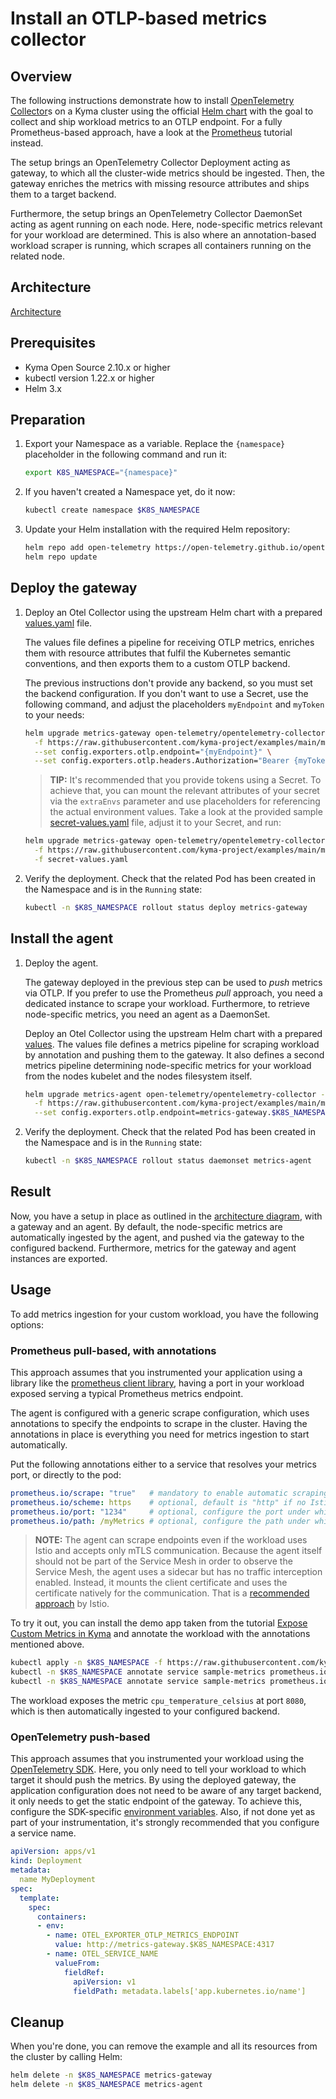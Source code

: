 # Install an OTLP-based metrics collector 

## Overview

The following instructions demonstrate how to install [OpenTelemetry Collector](https://github.com/open-telemetry/opentelemetry-collector)s on a Kyma cluster using the official [Helm chart](https://github.com/open-telemetry/opentelemetry-helm-charts/tree/main/charts/opentelemetry-collector) with the goal to collect and ship workload metrics to an OTLP endpoint. For a fully Prometheus-based approach, have a look at the [Prometheus](./../prometheus/README.md) tutorial instead.

The setup brings an OpenTelemetry Collector Deployment acting as gateway, to which all the cluster-wide metrics should be ingested. Then, the gateway enriches the metrics with missing resource attributes and ships them to a target backend.

Furthermore, the setup brings an OpenTelemetry Collector DaemonSet acting as agent running on each node. Here, node-specific metrics relevant for your workload are determined. This is also where an annotation-based workload scraper is running, which scrapes all containers running on the related node.
## Architecture

[Architecture](./assets/overview.drawio.svg)

## Prerequisites

- Kyma Open Source 2.10.x or higher
- kubectl version 1.22.x or higher
- Helm 3.x

## Preparation

1. Export your Namespace as a variable. Replace the `{namespace}` placeholder in the following command and run it:

    ```bash
    export K8S_NAMESPACE="{namespace}"
    ```

1. If you haven't created a Namespace yet, do it now:
    ```bash
    kubectl create namespace $K8S_NAMESPACE
    ```

1. Update your Helm installation with the required Helm repository:

    ```bash
    helm repo add open-telemetry https://open-telemetry.github.io/opentelemetry-helm-charts
    helm repo update
    ```

## Deploy the gateway

1. Deploy an Otel Collector using the upstream Helm chart with a prepared [values.yaml](./metrics-gateway-values.yaml) file.

   The values file defines a pipeline for receiving OTLP metrics, enriches them with resource attributes that fulfil the Kubernetes semantic conventions, and then exports them to a custom OTLP backend.
   
   The previous instructions don't provide any backend, so you must set the backend configuration. 
   If you don't want to use a Secret, use the following command, and adjust the placeholders `myEndpoint` and `myToken` to your needs:

   ```bash
   helm upgrade metrics-gateway open-telemetry/opentelemetry-collector --version 0.62.2 --install --namespace $K8S_NAMESPACE \
     -f https://raw.githubusercontent.com/kyma-project/examples/main/metrics-otlp/metrics-gateway-values.yaml \
     --set config.exporters.otlp.endpoint="{myEndpoint}" \
     --set config.exporters.otlp.headers.Authorization="Bearer {myToken}"
   ```

   
   > **TIP:** It's recommended that you provide tokens using a Secret. To achieve that, you can mount the relevant attributes of your secret via the `extraEnvs` parameter and use placeholders for referencing the actual environment values. Take a look at the provided sample [secret-values.yaml](./secret-values.yaml) file, adjust it to your Secret, and run:
   ```bash
   helm upgrade metrics-gateway open-telemetry/opentelemetry-collector --version 0.62.2 --install --namespace $K8S_NAMESPACE \
     -f https://raw.githubusercontent.com/kyma-project/examples/main/metrics-otlp/metrics-gateway-values.yaml \
     -f secret-values.yaml
   ```

1. Verify the deployment.
   Check that the related Pod has been created in the Namespace and is in the `Running` state:
   ```bash
   kubectl -n $K8S_NAMESPACE rollout status deploy metrics-gateway
   ```

## Install the agent

1. Deploy the agent.

   The gateway deployed in the previous step can be used to _push_ metrics via OTLP. If you prefer to use the Prometheus _pull_ approach, you need a dedicated instance to scrape your workload. Furthermore, to retrieve node-specific metrics, you need an agent as a DaemonSet.
   
   Deploy an Otel Collector using the upstream Helm chart with a prepared [values](./metrics-agent-values.yaml). The values file defines a metrics pipeline for scraping workload by annotation and pushing them to the gateway. It also defines a second metrics pipeline determining node-specific metrics for your workload from the nodes kubelet and the nodes filesystem itself.

   ```bash
   helm upgrade metrics-agent open-telemetry/opentelemetry-collector --version 0.62.2 --install --namespace $K8S_NAMESPACE \
     -f https://raw.githubusercontent.com/kyma-project/examples/main/metrics-otlp/metrics-agent-values.yaml \
     --set config.exporters.otlp.endpoint=metrics-gateway.$K8S_NAMESPACE:4317
   ```

1. Verify the deployment.
   Check that the related Pod has been created in the Namespace and is in the `Running` state:
   ```bash
   kubectl -n $K8S_NAMESPACE rollout status daemonset metrics-agent
   ```

## Result

Now, you have a setup in place as outlined in the [architecture diagram](#architecture), with a gateway and an agent. By default, the node-specific metrics are automatically ingested by the agent, and pushed via the gateway to the configured backend. Furthermore, metrics for the gateway and agent instances are exported.


## Usage

To add metrics ingestion for your custom workload, you have the following options:

### Prometheus pull-based, with annotations

This approach assumes that you instrumented your application using a library like the [prometheus client library](https://prometheus.io/docs/instrumenting/clientlibs/), having a port in your workload exposed serving a typical Prometheus metrics endpoint.

The agent is configured with a generic scrape configuration, which uses annotations to specify the endpoints to scrape in the cluster. 
Having the annotations in place is everything you need for metrics ingestion to start automatically.

Put the following annotations either to a service that resolves your metrics port, or directly to the pod:

```yaml
prometheus.io/scrape: "true"   # mandatory to enable automatic scraping
prometheus.io/scheme: https    # optional, default is "http" if no Istio sidecar is used. When using a sidecar (Pod has label `security.istio.io/tlsMode=istio`), the default is "https". Use "https" to scrape workloads using Istio client certificates.
prometheus.io/port: "1234"     # optional, configure the port under which the metrics are exposed
prometheus.io/path: /myMetrics # optional, configure the path under which the metrics are exposed
```


> **NOTE:** The agent can scrape endpoints even if the workload uses Istio and accepts only mTLS communication. Because the agent itself should not be part of the Service Mesh in order to observe the Service Mesh, the agent uses a sidecar but has no traffic interception enabled. Instead, it mounts the client certificate and uses the certificate natively for the communication. That is a [recommended approach](https://istio.io/latest/docs/ops/integrations/prometheus/#tls-settings) by Istio.

To try it out, you can install the demo app taken from the tutorial [Expose Custom Metrics in Kyma](https://github.com/kyma-project/examples/tree/main/prometheus/monitoring-custom-metrics) and annotate the workload with the annotations mentioned above.

```bash
kubectl apply -n $K8S_NAMESPACE -f https://raw.githubusercontent.com/kyma-project/examples/main/prometheus/monitoring-custom-metrics/deployment/deployment.yaml
kubectl -n $K8S_NAMESPACE annotate service sample-metrics prometheus.io/scrape=true
kubectl -n $K8S_NAMESPACE annotate service sample-metrics prometheus.io/port=8080
```

The workload exposes the metric `cpu_temperature_celsius` at port `8080`, which is then automatically ingested to your configured backend.

### OpenTelemetry push-based

This approach assumes that you instrumented your workload using the [OpenTelemetry SDK](https://opentelemetry.io/docs/instrumentation/). Here, you only need to tell your workload to which target it should push the metrics. By using the deployed gateway, the application configuration does not need to be aware of any target backend, it only needs to get the static endpoint of the gateway. To achieve this, configure the SDK-specific [environment variables](https://opentelemetry.io/docs/reference/specification/protocol/exporter/). Also, if not done yet as part of your instrumentation, it's strongly recommended that you configure a service name.

```yaml
apiVersion: apps/v1
kind: Deployment
metadata:
  name MyDeployment
spec:
  template:
    spec:
      containers:
      - env:
        - name: OTEL_EXPORTER_OTLP_METRICS_ENDPOINT
          value: http://metrics-gateway.$K8S_NAMESPACE:4317
        - name: OTEL_SERVICE_NAME
          valueFrom:
            fieldRef:
              apiVersion: v1
              fieldPath: metadata.labels['app.kubernetes.io/name']
```

## Cleanup

When you're done, you can remove the example and all its resources from the cluster by calling Helm:

```bash
helm delete -n $K8S_NAMESPACE metrics-gateway
helm delete -n $K8S_NAMESPACE metrics-agent
```
